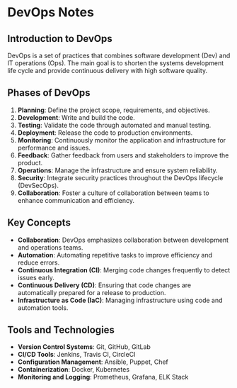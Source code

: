 <!-- This is palce where i'll start making notes about the notes of DEvops from scratch for beginner -->
# DevOps Notes
## Introduction to DevOps
DevOps is a set of practices that combines software development (Dev) and IT operations (Ops). The main goal is to shorten the systems development life cycle and provide continuous delivery with high software quality.

<!-- 9 phases of Devops -->
## Phases of DevOps
1. **Planning**: Define the project scope, requirements, and objectives.
2. **Development**: Write and build the code.
3. **Testing**: Validate the code through automated and manual testing.
4. **Deployment**: Release the code to production environments.
5. **Monitoring**: Continuously monitor the application and infrastructure for performance and issues.
6. **Feedback**: Gather feedback from users and stakeholders to improve the product.
7. **Operations**: Manage the infrastructure and ensure system reliability.
8. **Security**: Integrate security practices throughout the DevOps lifecycle (DevSecOps).
9. **Collaboration**: Foster a culture of collaboration between teams to enhance communication and efficiency.

## Key Concepts
- **Collaboration**: DevOps emphasizes collaboration between development and operations teams.
- **Automation**: Automating repetitive tasks to improve efficiency and reduce errors.
- **Continuous Integration (CI)**: Merging code changes frequently to detect issues early.
- **Continuous Delivery (CD)**: Ensuring that code changes are automatically prepared for a release to production.
- **Infrastructure as Code (IaC)**: Managing infrastructure using code and automation tools.
## Tools and Technologies
- **Version Control Systems**: Git, GitHub, GitLab
- **CI/CD Tools**: Jenkins, Travis CI, CircleCI
- **Configuration Management**: Ansible, Puppet, Chef
- **Containerization**: Docker, Kubernetes
- **Monitoring and Logging**: Prometheus, Grafana, ELK Stack
